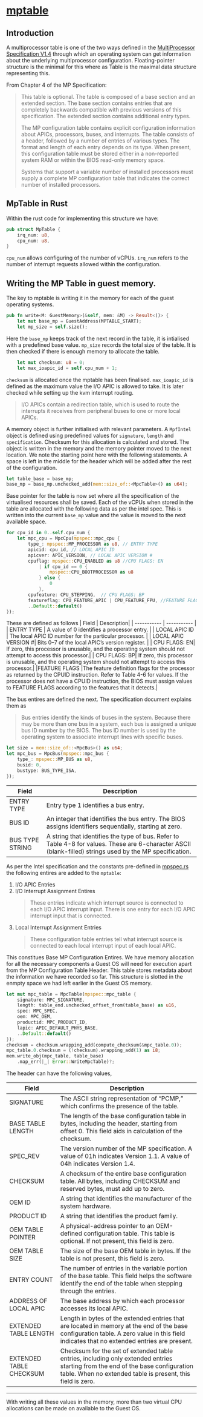 # [mptable](mptable.rs)

## Introduction 

A multiprocessor table is one of the two ways defined in the [MultiProcessor Specification V1.4](https://pdos.csail.mit.edu/6.828/2008/readings/ia32/MPspec.pdf) through which an operating system can get information about the underlying multiprocessor configuration. Floating-pointer structure is the minimal for this where as Table is the maximal data structure representing this. 

From Chapter 4 of the MP Specification: 
> This table is optional. The table is composed of a base section and an extended section. The base section contains entries that are completely backwards compatible with previous versions of this specification. The extended section contains additional entry types. 
> 
> The MP configuration table contains explicit configuration information about APICs, processors, buses, and interrupts. The table consists of a header, followed by a number of entries of various types. The format and length of each entry depends on its type. When present, this configuration table must be stored either in a non-reported system RAM or within the BIOS read-only memory space.
>
> Systems that support a variable number of installed processors must supply a complete MP configuration table that indicates the correct number of installed processors. 
>

## MpTable in Rust
Within the rust code for implementing this structure we have: 
```rust
pub struct MpTable {
    irq_num: u8,
    cpu_num: u8,
}
```
`cpu_num` allows configuring of the number of vCPUs. `irq_num` refers to the number of interrupt requests allowed within the configuration.


## Writing the MP Table in guest memory.
The key to mptable is writing it in the memory for each of the guest operating systems. 

```rust
pub fn write<M: GuestMemory>(&self, mem: &M) -> Result<()> {
    let mut base_mp = GuestAddress(MPTABLE_START);
    let mp_size = self.size();
```
Here the `base_mp` keeps track of the next record in the table, it is intialised with a predefined base value. `mp_size` records the total size of the table.  It is then checked if there is enough memory to allocate the table. 

```rust
    let mut checksum: u8 = 0;
    let max_ioapic_id = self.cpu_num + 1;
```

`checksum` is allocated once the mptable has been finalised. `max_ioapic_id` is defined as the maximum value the I/O APIC is allowed to take. It is later checked while setting up the kvm interrupt routing. 

> I/O APICs contain a redirection table, which is used to route the interrupts it receives from peripheral buses to one or more local APICs. 

A memory object is further initialised with relevant parameters. A `MpfIntel` object is defined using predefined values for `signature`, `length` and `specification`. Checksum for this allocation is calculated and stored. The object is written in the memory and the memory pointer moved to the next location. We note the starting point here with the following statements. A space is left in the middle for the header which will be added after the rest of the configuration.

```rust
let table_base = base_mp;
base_mp = base_mp.unchecked_add(mem::size_of::<MpcTable>() as u64);
```

Base pointer for the table is now set where all the specification of the virtualised resources shall be saved. Each of the vCPUs when stored in the table are allocated with the following data as per the intel spec. This is written into the current `base_mp` value and the value is moved to the next available space.
```rust
for cpu_id in 0..self.cpu_num {
    let mpc_cpu = MpcCpu(mpspec::mpc_cpu {
        type_: mpspec::MP_PROCESSOR as u8, // ENTRY TYPE
        apicid: cpu_id, // LOCAL APIC ID
        apicver: APIC_VERSION, // LOCAL APIC VERSION #
        cpuflag: mpspec::CPU_ENABLED as u8 //CPU FLAGS: EN
            | if cpu_id == 0 {
                mpspec::CPU_BOOTPROCESSOR as u8
            } else {
                0
            },
        cpufeature: CPU_STEPPING,  // CPU FLAGS: BP
        featureflag: CPU_FEATURE_APIC | CPU_FEATURE_FPU, //FEATURE FLAGS 8
        ..Default::default()
});
```
These are defined as follows 
| Field | Description| 
| ----------- | ----------- |
| ENTRY TYPE | A value of 0 identifies a processor entry. |
| LOCAL APIC ID | The local APIC ID number for the particular processor. | 
| LOCAL APIC VERSION #| Bits 0–7 of the local APIC’s version register. |
| CPU FLAGS: EN| If zero, this processor is unusable, and the operating system should not attempt to access this processor.|
| CPU FLAGS: BP| If zero, this processor is unusable, and the operating system should not attempt to access this processor.|
|FEATURE FLAGS  |The feature definition flags for the processor as returned by the CPUID instruction. Refer to Table 4-6 for values. If the processor does not have a CPUID instruction, the BIOS must assign values to FEATURE FLAGS according to the features that it detects.|

The bus entires are defined the next. The specification document explains them as 
> Bus entries identify the kinds of buses in the system. Because there may be more than one bus in a system, each bus is assigned a unique bus ID number by the BIOS. The bus ID number is used by the operating system to associate interrupt lines with specific buses.

```rust 
let size = mem::size_of::<MpcBus>() as u64;
let mpc_bus = MpcBus(mpspec::mpc_bus {
    type_: mpspec::MP_BUS as u8,
    busid: 0,
    bustype: BUS_TYPE_ISA,
});
``` 

| Field | Description| 
| ----------- | ----------- |
| ENTRY TYPE |Entry type 1 identifies a bus entry. |
| BUS ID | An integer that identifies the bus entry. The BIOS assigns identifiers sequentially, starting at zero.| 
| BUS TYPE STRING| A string that identifies the type of bus. Refer to Table 4-8 for values. These are 6-character ASCII (blank-filled) strings used by the MP specification.|

As per the Intel specification and the constants pre-defined in [mpspec.rs](mpspec.rs) the following entires are added to the `mptable`: 
1. I/O APIC Entries
2. I/O Interrupt Assignment Entires 
    > These entries indicate which interrupt source is connected to each I/O APIC interrupt input. There is one entry for each I/O APIC interrupt input that is connected.
3. Local Interrupt Assignment Entries
    > These configuration table entries tell what interrupt source is connected to each local interrupt input of each local APIC.


This constitues Base MP Configuration Entires. We have memory allocation for all the necessary components a Guest OS will need for execution apart from the MP Configuration Table Header. This table stores metadata about the information we have recorded so far. This structure is slotted in the enmpty space we had left earlier in the Guest OS memory. 

```rust 
let mut mpc_table = MpcTable(mpspec::mpc_table {
    signature: MPC_SIGNATURE,
    length: table_end.unchecked_offset_from(table_base) as u16,
    spec: MPC_SPEC,
    oem: MPC_OEM,
    productid: MPC_PRODUCT_ID,
    lapic: APIC_DEFAULT_PHYS_BASE,
    ..Default::default()
});
checksum = checksum.wrapping_add(compute_checksum(&mpc_table.0));
mpc_table.0.checksum = (!checksum).wrapping_add(1) as i8;
mem.write_obj(mpc_table, table_base)
    .map_err(|_| Error::WriteMpcTable)?;
```
The header can have the following values, 

| Field | Description | 
| --- | --- | 
| SIGNATURE| The ASCII string representation of “PCMP,” which confirms the presence of the table.| 
| BASE TABLE LENGTH |The length of the base configuration table in bytes, including the header, starting from offset 0. This field aids in calculation of the checksum. | 
| SPEC_REV | The version number of the MP specification. A value of 01h indicates Version 1.1. A value of 04h indicates Version 1.4.|
| CHECKSUM | A checksum of the entire base configuration table. All bytes, including CHECKSUM and reserved bytes, must add up to zero.|
| OEM ID | A string that identifies the manufacturer of the system hardware.| 
| PRODUCT ID| A string that identifies the product family. |
| OEM TABLE POINTER| A physical-address pointer to an OEM-defined configuration table. This table is optional. If not present, this field is zero. | 
| OEM TABLE SIZE | The size of the base OEM table in bytes. If the table is not present, this field is zero. |
| ENTRY COUNT| The number of entries in the variable portion of the base table. This field helps the software identify the end of the table when stepping through the entries. | 
| ADDRESS OF LOCAL APIC| The base address by which each processor accesses its local APIC. | 
| EXTENDED TABLE LENGTH| Length in bytes of the extended entries that are located in memory at the end of the base configuration table. A zero value in this field indicates that no extended entries are present. | 
| EXTENDED TABLE CHECKSUM| Checksum for the set of extended table entries, including only extended entries starting from the end of the base configuration table. When no extended table is present, this field is zero.| 

--- 

With writing all these values in the memory, more than two virtual CPU allocations can be made on available to the Guest OS. 

